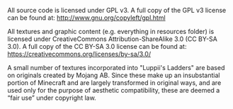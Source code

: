 All source code is licensed under GPL v3. A full copy of the GPL v3 license can be found at: http://www.gnu.org/copyleft/gpl.html

All textures and graphic content (e.g. everything in resources folder) is licensed under CreativeCommons Attribution-ShareAlike 3.0 (CC BY-SA 3.0). A full copy of the CC BY-SA 3.0 license can be found at: https://creativecommons.org/licenses/by-sa/3.0/

A small number of textures incorporated into "Luppii's Ladders" are based on originals created by Mojang AB. Since these make up an insubstantial portion of Minecraft and are largely transformed in original ways, and are used only for the purpose of aesthetic compatibility, these are deemed a “fair use” under copyright law.
